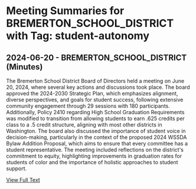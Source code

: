 # Meeting Summaries for BREMERTON_SCHOOL_DISTRICT with Tag: student-autonomy

## 2024-06-20 - BREMERTON_SCHOOL_DISTRICT (Minutes)

The Bremerton School District Board of Directors held a meeting on June 20, 2024, where several key actions and discussions took place. The board approved the 2024-2030 Strategic Plan, which emphasizes alignment, diverse perspectives, and goals for student success, following extensive community engagement through 29 sessions with 180 participants. Additionally, Policy 2410 regarding High School Graduation Requirements was modified to transition from allowing students to earn .625 credits per class to a .5 credit structure, aligning with most other districts in Washington. The board also discussed the importance of student voice in decision-making, particularly in the context of the proposed 2024 WSSDA Bylaw Addition Proposal, which aims to ensure that every committee has a student representative. The meeting included reflections on the district's commitment to equity, highlighting improvements in graduation rates for students of color and the importance of holistic approaches to student support.

[View Full Text](https://raw.githubusercontent.com/VoronoiPerspectives/WashingtonStateSchoolBoardExplorer/refs/heads/main/data/countries/usa/states/wa/counties/kitsap/school_boards/bremerton_school_district/2024/2024-06-20-minutes.txt)


